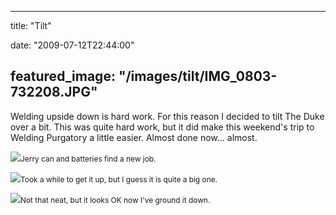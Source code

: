 
---
title: "Tilt"

date: "2009-07-12T22:44:00"

featured_image: "/images/tilt/IMG_0803-732208.JPG"
---


Welding upside down is hard work.  For this reason I decided to tilt The Duke over a bit.  This was quite hard work, but it did make this weekend's trip to Welding <span>Purgatory</span> a little easier.  Almost done now... almost.

<a href="http://danandtheduke.co.uk/uploaded_images/IMG_0803-732246.JPG"><img src="/images/tilt/IMG_0803-732208.JPG"/></a><span style="font-size:85%;">Jerry can and batteries find a new job.</span>

<a href="http://danandtheduke.co.uk/uploaded_images/IMG_0801-732184.JPG"><img src="/images/tilt/IMG_0801-732144.JPG"/></a><span style="font-size:85%;">Took a while to get it up, but I guess it is quite a big one.</span>

<a href="http://danandtheduke.co.uk/uploaded_images/IMG_0816-778251.JPG"><img src="/images/tilt/IMG_0816-778246.JPG"/></a><span style="font-size:85%;">Not that neat, but it looks OK now I've ground it down.</span>
